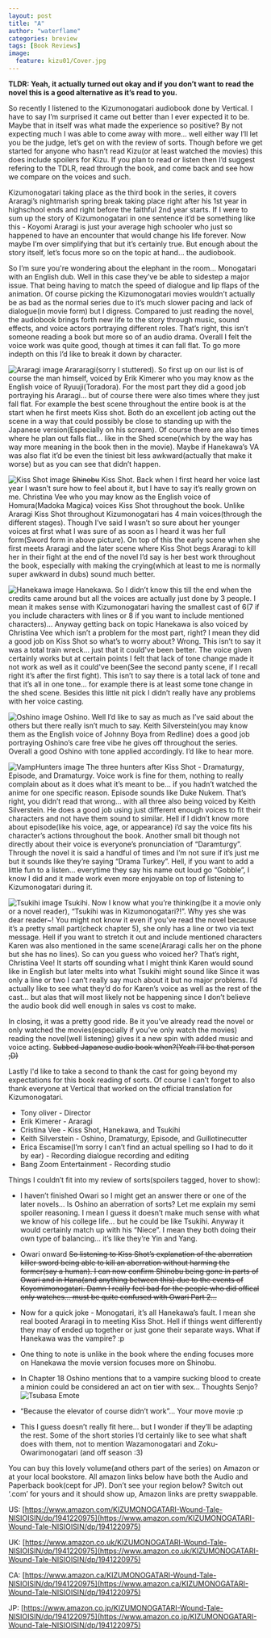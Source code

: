 ```yaml
---
layout: post
title: "A"
author: "waterflame"
categories: breview
tags: [Book Reviews]
image:
  feature: kizu01/Cover.jpg
---
```

**TLDR: Yeah, it actually turned out okay and if you don’t want to read the novel this is a good alternative as it’s read to you.**


So recently I listened to the Kizumonogatari audiobook done by Vertical. I have to say I’m surprised it came out better than I ever expected it to be. Maybe that in itself was what made the experience so positive? By not expecting much I was able to come away with more… well either way I’ll let you be the judge, let’s get on with the review of sorts. Though before we get started for anyone who hasn’t read Kizu(or at least watched the movies) this does include spoilers for Kizu. If you plan to read or listen then I’d suggest refering to the TDLR, read through the book, and come back and see how we compare on the voices and such.


Kizumonogatari taking place as the third book in the series, it covers Araragi’s nightmarish spring break taking place right after his 1st year in highschool ends and right before the faithful 2nd year starts. If I were to sum up the story of Kizumonogatari in one sentence it’d be something like this - Koyomi Araragi is just your average high schooler who just so happened to have an encounter that would change his life forever. Now maybe I’m over simplifying that but it’s certainly true. But enough about the story itself, let’s focus more so on the topic at hand… the audiobook.


So I’m sure you're wondering about the elephant in the room… Monogatari with an English dub. Well in this case they’ve be able to sidestep a major issue. That being having to match the speed of dialogue and lip flaps of the animation. Of course picking the Kizumonogatari movies wouldn’t actually be as bad as the normal series due to it’s much slower pacing and lack of dialogue(in movie form) but I digress. Compared to just reading the novel, the audiobook brings forth new life to the story through music, sound effects, and voice actors portraying different roles. That’s right, this isn’t someone reading a book but more so of an audio drama. Overall I felt the voice work was quite good, though at times it can fall flat. To go more indepth on this I’d like to break it down by character.

![Araragi image](/assets/img/kizu01/Araragi.jpg)
Arararagi(sorry I stuttered). So first up on our list is of course the man himself, voiced by Erik Kimerer who you may know as the English voice of Ryuuji(Toradora). For the most part they did a good job portraying his Araragi… but of course there were also times where they just fall flat. For example the best scene throughout the entire book is at the start when he first meets Kiss shot. Both do an excellent job acting out the scene in a way that could possibly be close to standing up with the Japanese version(Especially on his scream). Of course there are also times where he plan out falls flat… like in the Shed scene(which by the way has way more meaning in the book then in the movie). Maybe if Hanekawa’s VA was also flat it’d be even the tiniest bit less awkward(actually that make it worse) but as you can see that didn’t happen.
  
![Kiss Shot image](/assets/img/kizu01/KissShot.jpg)
~~Shinobu~~ Kiss Shot. Back when I first heard her voice last year I wasn’t sure how to feel about it, but I have to say it’s really grown on me. Christina Vee who you may know as the English voice of Homura(Madoka Magica) voices Kiss Shot throughout the book. Unlike Araragi Kiss Shot throughout Kizumonogatari has 4 main voices(through the different stages). Though I’ve said I wasn’t so sure about her younger voices at first what I was sure of as soon as I heard it was her full form(Sword form in above picture). On top of this the early scene when she first meets Araragi and the later scene where Kiss Shot begs Araragi to kill her in their fight at the end of the novel I’d say is her best work throughout the book, especially with making the crying(which at least to me is normally super awkward in dubs) sound much better.
  
![Hanekawa image](/assets/img/kizu01/Hanekawa.jpg)
Hanekawa. So I didn’t know this till the end when the credits came around but all the voices are actually just done by 3 people. I mean it makes sense with Kizumonogatari having the smallest cast of 6(7 if you include characters with lines or 8 if you want to include mentioned characters)... Anyway getting back on topic Hanekawa is also voiced by Christina Vee which isn’t a problem for the most part, right? I mean they did a good job on Kiss Shot so what’s to worry about? Wrong. This isn’t to say it was a total train wreck… just that it could've been better. The voice given certainly works but at certain points I felt that lack of tone change made it not work as well as it could've been(See the second panty scene, if I recall right it’s after the first fight). This isn’t to say there is a total lack of tone and that it’s all in one tone… for example there is at least some tone change in the shed scene. Besides this little nit pick I didn’t really have any problems with her voice casting.
  
![Oshino image](/assets/img/kizu01/Oshino.jpg)
Oshino. Well I’d like to say as much as I’ve said about the others but there really isn’t much to say. Keith Silverstein(you may know them as the English voice of Johnny Boya from Redline) does a good job portraying Oshino’s care free vibe he gives off throughout the series. Overall a good Oshino with tone applied accordingly. I’d like to hear more.

![VampHunters image](/assets/img/kizu01/VampHunters.jpg)
The three hunters after Kiss Shot - Dramaturgy, Episode, and Dramaturgy. Voice work is fine for them, nothing to really complain about as it does what it’s meant to be... if you hadn’t watched the anime for one specific reason. Episode sounds like Duke Nukem. That’s right, you didn’t read that wrong… with all three also being voiced by Keith Silverstein. He does a good job using just different enough voices to fit their characters and not have them sound to similar. Hell if I didn’t know more about episode(like his voice, age, or appearance) i’d say the voice fits his character’s actions throughout the book. Another small bit though not directly about their voice is everyone’s pronunciation of “Daramturgy”. Through the novel it is said a handful of times and I’m not sure if it’s just me but it sounds like they’re saying “Drama Turkey”. Hell, if you want to add a little fun to a listen… everytime they say his name out loud go “Gobble”, I know I did and it made work even more enjoyable on top of listening to Kizumonogatari during it.
  
![Tsukihi image](/assets/img/kizu01/Tsukihi.jpg)
Tsukihi. Now I know what you’re thinking(be it a movie only or a novel reader), “Tsukihi was in Kizumonogatari?!”. Why yes she was dear reader~! You might not know it even if you’ve read the novel because it’s a pretty small part(check chapter 5), she only has a line or two via text message. Hell if you want to stretch it out and include mentioned characters Karen was also mentioned in the same scene(Araragi calls her on the phone but she has no lines). So can you guess who voiced her? That’s right, Christina Vee! It starts off sounding what I might think Karen would sound like in English but later melts into what Tsukihi might sound like Since it was only a line or two I can’t really say much about it but no major problems. I’d actually like to see what they’d do for Karen’s voice as well as the rest of the cast… but alas that will most likely not be happening since I don’t believe the audio book did well enough in sales vs cost to make.


In closing, it was a pretty good ride.  Be it you’ve already read the novel or only watched the movies(especially if you’ve only watch the movies) reading the novel(well listening) gives it a new spin with added music and voice acting. ~~Subbed Japanese audio book when?(Yeah I’ll be that person ;D)~~


Lastly I'd like to take a second to thank the cast for going beyond my expectations for this book reading of sorts. Of course I can’t forget to also thank everyone at Vertical that worked on the official translation for Kizumonogatari.


* Tony oliver - Director
* Erik Kimerer - Araragi
* Cristina Vee - Kiss Shot, Hanekawa, and Tsukihi
* Keith Silverstein - Oshino, Dramaturgy, Episode, and Guillotinecutter
* Erica Escamise(I’m sorry I can’t find an actual spelling so I had to do it by ear) - Recording dialogue recording and editing
* Bang Zoom Entertainment - Recording studio


Things I couldn’t fit into my review of sorts(spoilers tagged, hover to show):


* I haven’t finished Owari so I might get an answer there or one of the later novels… Is Oshino an aberration of sorts? Let me explain my semi spoiler reasoning. <span class=”spoiler”>I mean I guess it doesn’t make much sense with what we know of his college life… but he could be like Tsukihi. Anyway it would certainly match up with his “Niece”. I mean they both doing their own type of balancing… it’s like they’re Yin and Yang.</span>


* Owari onward ~~So listening to Kiss Shot’s explanation of the aberration killer sword being able to kill an aberration without harming the former(say a human). I can now confirm Shinobu being gone in parts of Owari and in Hana(and anything between this) due to the events of Koyomimonogatari. Damn I really feel bad for the people who did offical only watches… must be quite confused with Owari Part 2…~~


* Now for a quick joke - Monogatari, it’s all Hanekawa’s fault. I mean she real booted Araragi in to meeting Kiss Shot. Hell if things went differently they may of ended up together or just gone their separate ways. What if Hanekawa was the vampire? :p


* One thing to note is unlike in the book where the ending focuses more on Hanekawa the movie version focuses more on Shinobu.


* In Chapter 18 Oshino mentions that to a vampire sucking blood to create a minion could be considered an act on tier with sex… Thoughts Senjo?
![Tsubasa Emote](/assets/img/kizu01/Tsubasa.jpg)



* “Because the elevator of course didn’t work”... Your move movie :p


* This I guess doesn’t really fit here… but I wonder if they’ll be adapting the rest. Some of the short stories I’d certainly like to see what shaft does with them, not to mention Wazamonogatari and Zoku-Owarimonogatari (and off season :3)


You can buy this lovely volume(and others part of the series) on Amazon or at your local bookstore. All amazon links below have both the Audio and Paperback book(cept for JP). Don’t see your region below? Switch out ‘.com’ for yours and it should show up, Amazon links are pretty swappable.


US: [https://www.amazon.com/KIZUMONOGATARI-Wound-Tale-NISIOISIN/dp/1941220975](https://www.amazon.com/KIZUMONOGATARI-Wound-Tale-NISIOISIN/dp/1941220975)


UK: [https://www.amazon.co.uk/KIZUMONOGATARI-Wound-Tale-NISIOISIN/dp/1941220975](https://www.amazon.co.uk/KIZUMONOGATARI-Wound-Tale-NISIOISIN/dp/1941220975)


CA: [https://www.amazon.ca/KIZUMONOGATARI-Wound-Tale-NISIOISIN/dp/1941220975](https://www.amazon.ca/KIZUMONOGATARI-Wound-Tale-NISIOISIN/dp/1941220975)


JP: [https://www.amazon.co.jp/KIZUMONOGATARI-Wound-Tale-NISIOISIN/dp/1941220975](https://www.amazon.co.jp/KIZUMONOGATARI-Wound-Tale-NISIOISIN/dp/1941220975)
